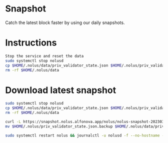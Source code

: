 # Snapshot
Catch the latest block faster by using our daily snapshots.



# Instructions

```bash
Stop the service and reset the data
sudo systemctl stop nolusd
cp $HOME/.nolus/data/priv_validator_state.json $HOME/.nolus/priv_validator_state.json.backup
rm -rf $HOME/.nolus/data
```


# Download latest snapshot

```bash
sudo systemctl stop nolusd
cp $HOME/.nolus/data/priv_validator_state.json $HOME/.nolus/priv_validator_state.json.backup
rm -rf $HOME/.nolus/data
```

```bash
curl -L https://snapshot.nolus.alfonova.app/nolus/nolus-snapshot-20230307.tar.lz4  | lz4 -dc - | tar -xf - -C $HOME/.nolus
mv $HOME/.nolus/priv_validator_state.json.backup $HOME/.nolus/data/priv_validator_state.json

sudo systemctl restart nolus && journalctl -u nolusd -f --no-hostname -o cat
```
